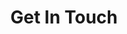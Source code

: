 ---
layout: contact
title: Get In Touch
description: Coderon comes with a built-in contact form, that you can use with Formspree service to handle up to 50 submissions per month for free.
permalink: /contact/
image: '/images/40.jpg'
image_caption: 'Photo by [Pablo Stanley](https://www.lummi.ai/creator/pablostanley) / [Lummi](https://www.lummi.ai/)'
---